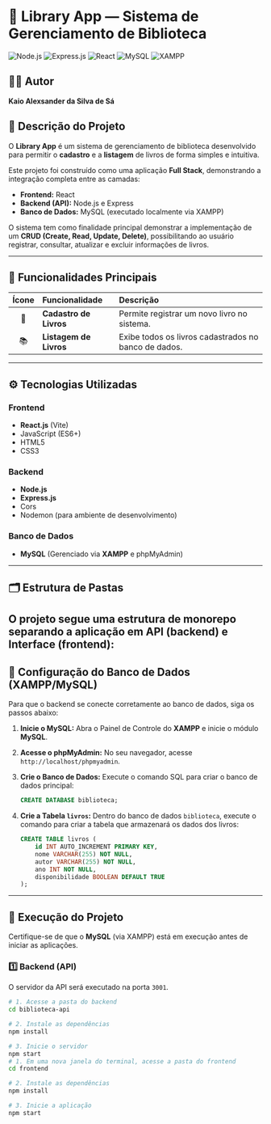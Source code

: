 # 📘 Library App — Sistema de Gerenciamento de Biblioteca

![Node.js](https://img.shields.io/badge/Node.js-339933?style=for-the-badge&logo=nodedotjs&logoColor=white)
![Express.js](https://img.shields.io/badge/Express.js-000000?style=for-the-badge&logo=express&logoColor=white)
![React](https://img.shields.io/badge/React-61DAFB?style=for-the-badge&logo=react&logoColor=black)
![MySQL](https://img.shields.io/badge/MySQL-4479A1?style=for-the-badge&logo=mysql&logoColor=white)
![XAMPP](https://img.shields.io/badge/XAMPP-FB7A24?style=for-the-badge&logo=xampp&logoColor=white)

## 👨‍💻 Autor

**Kaio Alexsander da Silva de Sá**

## 🧩 Descrição do Projeto

O **Library App** é um sistema de gerenciamento de biblioteca desenvolvido para permitir o **cadastro** e a **listagem** de livros de forma simples e intuitiva.

Este projeto foi construído como uma aplicação **Full Stack**, demonstrando a integração completa entre as camadas:
* **Frontend:** React
* **Backend (API):** Node.js e Express
* **Banco de Dados:** MySQL (executado localmente via XAMPP)

O sistema tem como finalidade principal demonstrar a implementação de um **CRUD (Create, Read, Update, Delete)**, possibilitando ao usuário registrar, consultar, atualizar e excluir informações de livros.

---

## 🧠 Funcionalidades Principais

| Ícone | Funcionalidade | Descrição |
| :---: | :--- | :--- |
| 📗 | **Cadastro de Livros** | Permite registrar um novo livro no sistema. |
| 📚 | **Listagem de Livros** | Exibe todos os livros cadastrados no banco de dados. |


---

## ⚙️ Tecnologias Utilizadas

### Frontend
* **React.js** (Vite)
* JavaScript (ES6+)
* HTML5
* CSS3

### Backend
* **Node.js**
* **Express.js**
* Cors
* Nodemon (para ambiente de desenvolvimento)

### Banco de Dados
* **MySQL** (Gerenciado via **XAMPP** e phpMyAdmin)

---

## 🗂️ Estrutura de Pastas

O projeto segue uma estrutura de monorepo separando a aplicação em API (backend) e Interface (frontend):
---

## 💾 Configuração do Banco de Dados (XAMPP/MySQL)

Para que o backend se conecte corretamente ao banco de dados, siga os passos abaixo:

1.  **Inicie o MySQL:** Abra o Painel de Controle do **XAMPP** e inicie o módulo **MySQL**.
2.  **Acesse o phpMyAdmin:** No seu navegador, acesse `http://localhost/phpmyadmin`.
3.  **Crie o Banco de Dados:** Execute o comando SQL para criar o banco de dados principal:

    ```sql
    CREATE DATABASE biblioteca;
    ```

4.  **Crie a Tabela `livros`:** Dentro do banco de dados `biblioteca`, execute o comando para criar a tabela que armazenará os dados dos livros:

    ```sql
    CREATE TABLE livros (
        id INT AUTO_INCREMENT PRIMARY KEY,
        nome VARCHAR(255) NOT NULL,
        autor VARCHAR(255) NOT NULL,
        ano INT NOT NULL,
        disponibilidade BOOLEAN DEFAULT TRUE
    );
    ```
---

## 🚀 Execução do Projeto

Certifique-se de que o **MySQL** (via XAMPP) está em execução antes de iniciar as aplicações.

### 1️⃣ Backend (API)

O servidor da API será executado na porta `3001`.

```bash
# 1. Acesse a pasta do backend
cd biblioteca-api

# 2. Instale as dependências
npm install

# 3. Inicie o servidor
npm start
# 1. Em uma nova janela do terminal, acesse a pasta do frontend
cd frontend

# 2. Instale as dependências
npm install

# 3. Inicie a aplicação
npm start